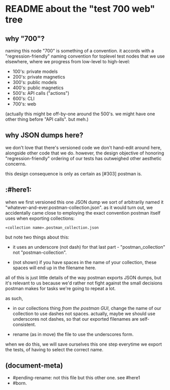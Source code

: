 # README about the "test 700 web" tree

## why "700"?

naming this node "700" is something of a convention. it accords with
a "regression-friendly" naming convention for toplevel test nodes that
we use elsewhere, where we progress from low-level to high-level:

  - 100's: private models
  - 200's: private magnetics
  - 300's: public models
  - 400's: public magnetics
  - 500's: API calls ("actions")
  - 600's: CLI
  - 700's: web

(actually this might be off-by-one around the 500's. we might have
one other thing before "API calls". but meh.)




## why JSON dumps here?

we don't love that there's versioned code we don't hand-edit around
here, alongside other code that we do. however, the design objective
of honoring "regression-friendly" ordering of our tests has outweighed
other aesthetic concerns.

this design consequence is only as certain as [#303] postman is.




## :#here1:

when we first versioned this one JSON dump we sort of arbitrarily named
it "whatever-and-ever.postman-collection.json". as it would turn out, we
accidentally came close to employing the exact convention postman itself
uses when exporting collections:

    «collection name».postman_collection.json

but note two things about this:

  - it uses an underscore (not dash) for that last part -
    "postman_collection" not "postman-collection".

  - (not shown) if you have spaces in the name of your collection,
    these spaces will end up in the filename here.

all of this is just little details of the way postman exports JSON dumps,
but it's relevant to us because we'd rather not fight against the small
decisions postman makes for tasks we're going to repeat a lot.

as such,

  - in our collections thing _from the postman GUI_, change the name of
    our collection to use dashes not spaces. actually, maybe we should
    use underscores not dashes, so that our exported filenames are self-
    consistent.

  - rename (as in move) the file to use the underscores form.

when we do this, we will save ourselves this one step everytime we export
the tests, of having to select the correct name.




## (document-meta)

  - #pending-rename: not this file but this other one. see #here1
  - #born.
